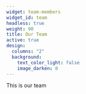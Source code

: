 ```yaml
---
widget: team-members
widget_id: team
headless: true
weight: 90
title: Our Team
active: true
design:
  columns: "2"
  background:
    text_color_light: false
    image_darken: 0
---
```

This is our team